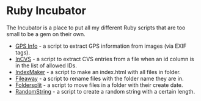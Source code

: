 Ruby Incubator
==============

The Incubator is a place to put all my different Ruby scripts that are too small to be a gem on their own.

* [GPS Info](./GPS_info) - a script to extract GPS information from images (via EXIF tags).
* [InCVS](./InCVS) - a script to extract CVS entries from a file when an id column is in the list of allowed IDs.
* [IndexMaker](./IndexMaker) - a script to make an index.html with all files in folder.
* [Fileaway](./fileaway) - a script to rename files with the folder name they are in. 
* [Foldersplit](./foldersplit) - a script to move files in a folder with their create date. 
* [RandomString](./random_string) - a script to create a random string with a certain length.
